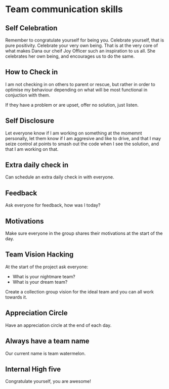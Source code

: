 # Team communication skills

## Self Celebration

Remember to congratulate yourself for being you. Celebrate yourself, that is pure positivity. Celebrate your very own being. That is at the very core of what makes Dana our cheif Joy Officer such an inspiration to us all. She celebrates her own being, and encourages us to do the same.

## How to Check in

I am not checking in on others to parent or rescue, but rather in order to optimise my behaviour depending on what will be most functional in conjuction with them.

If they have a problem or are upset, offer no solution, just listen.

## Self Disclosure

Let everyone know if I am working on something at the momemnt personally, let them know if I am aggresive and like to drive, and that I may seize control at points to smash out the code when I see the solution, and that I am working on that.

## Extra daily check in

Can schedule an extra daily check in with everyone.

## Feedback

Ask everyone for feedback, how was I today?

## Motivations

Make sure everyone in the group shares their motivations at the start of the day.

## Team Vision Hacking

At the start of the project ask everyone:
- What is your nightmare team?
- What is your dream team?

Create a collection group vision for the ideal team and you can all work towards it.

## Appreciation Circle

Have an appreciation circle at the end of each day.

## Always have a team name

Our current name is team watermelon.

## Internal High five

Congratulate yourself, you are awesome!
